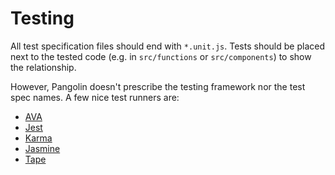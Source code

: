 # Testing

All test specification files should end with `*.unit.js`. Tests should be placed next to the tested code (e.g. in `src/functions` or `src/components`) to show the relationship.

However, Pangolin doesn't prescribe the testing framework nor the test spec names. A few nice test runners are:

* [AVA](https://github.com/avajs/ava)
* [Jest](https://jestjs.io)
* [Karma](https://karma-runner.github.io)
* [Jasmine](https://jasmine.github.io)
* [Tape](https://github.com/substack/tape)
